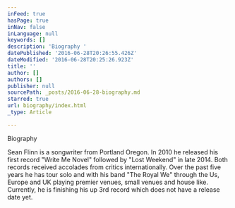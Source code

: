 ```yaml
---
inFeed: true
hasPage: true
inNav: false
inLanguage: null
keywords: []
description: 'Biography '
datePublished: '2016-06-28T20:26:55.426Z'
dateModified: '2016-06-28T20:25:26.923Z'
title: ''
author: []
authors: []
publisher: null
sourcePath: _posts/2016-06-28-biography.md
starred: true
url: biography/index.html
_type: Article

---
```

Biography 

Sean Flinn is a songwriter from Portland Oregon. In 2010 he released his first record "Write Me Novel" followed by "Lost Weekend" in late 2014\. Both records received accolades from critics internationally. Over the past five years he has tour solo and with his band "The Royal We" through the Us, Europe and UK playing premier venues, small venues and house like. Currently, he is finishing his up 3rd record which does not have a release date yet.